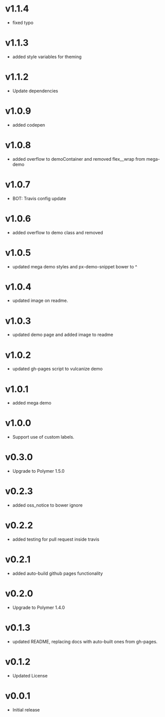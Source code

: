 v1.1.4
=================
* fixed typo

v1.1.3
=================
* added style variables for theming

v1.1.2
=================
* Update dependencies

v1.0.9
=================
* added codepen

v1.0.8
=================
* added overflow to demoContainer and removed flex__wrap from mega-demo

v1.0.7
=================
* BOT: Travis config update

v1.0.6
=================
* added overflow to demo class and removed <br>

v1.0.5
=================
* updated mega demo styles and px-demo-snippet bower to ^

v1.0.4
=================
* updated image on readme.

v1.0.3
=================
* updated demo page and added image to readme

v1.0.2
=================
* updated gh-pages script to vulcanize demo

v1.0.1
=================
* added mega demo

v1.0.0
=================
* Support use of custom labels.

v0.3.0
=================
* Upgrade to Polymer 1.5.0

v0.2.3
=================
* added oss_notice to bower ignore

v0.2.2
=================
* added testing for pull request inside travis

v0.2.1
=================
* added auto-build github pages functionality

v0.2.0
=================
* Upgrade to Polymer 1.4.0

v0.1.3
=================
* updated README, replacing docs with auto-built ones from gh-pages.

v0.1.2
==================
* Updated License

v0.0.1
==================
* Initial release
